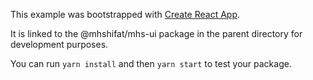 This example was bootstrapped with [Create React App](https://github.com/facebook/create-react-app).

It is linked to the @mhshifat/mhs-ui package in the parent directory for development purposes.

You can run `yarn install` and then `yarn start` to test your package.
